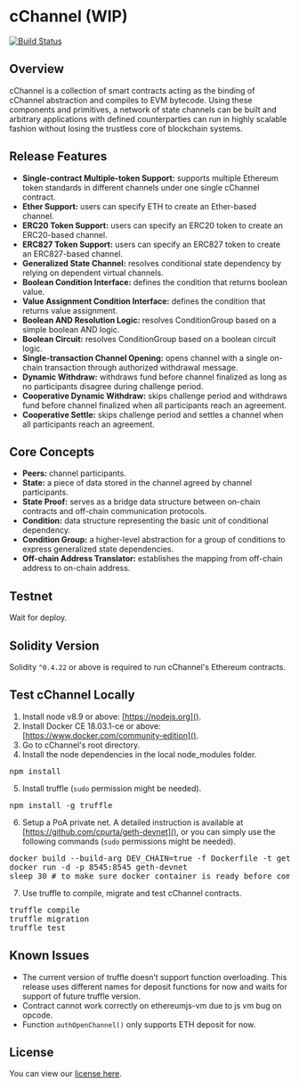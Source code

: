 # cChannel (WIP)

[![Build Status](https://travis-ci.com/celer-network/cChannel.svg?token=367o3XxBHVpEHCQyniUK&branch=master)](https://travis-ci.com/celer-network/cChannel)

## Overview
cChannel is a collection of smart contracts acting as the binding of cChannel abstraction and compiles to EVM bytecode. Using these components and primitives, a network of state channels can be built and arbitrary applications with defined counterparties can run in highly scalable fashion without losing the trustless core of blockchain systems.

## Release Features
* **Single-contract Multiple-token Support:** supports multiple Ethereum token standards in different channels under one single cChannel contract.
* **Ether Support:** users can specify ETH to create an Ether-based channel.
* **ERC20 Token Support:** users can specify an ERC20 token to create an ERC20-based channel.
* **ERC827 Token Support:** users can specify an ERC827 token to create an ERC827-based channel.
* **Generalized State Channel:** resolves conditional state dependency by relying on dependent virtual channels.
* **Boolean Condition Interface:** defines the condition that returns boolean value.
* **Value Assignment Condition Interface:** defines the condition that returns value assignment.
* **Boolean AND Resolution Logic:** resolves ConditionGroup based on a simple boolean AND logic.
* **Boolean Circuit:** resolves ConditionGroup based on a boolean circuit logic.
* **Single-transaction Channel Opening:** opens channel with a single on-chain transaction through authorized withdrawal message.
* **Dynamic Withdraw:** withdraws fund before channel finalized as long as no participants disagree during challenge period.
* **Cooperative Dynamic Withdraw:** skips challenge period and withdraws fund before channel finalized when all participants reach an agreement.
* **Cooperative Settle:** skips challenge period and settles a channel when all participants reach an agreement.

## Core Concepts
* **Peers:** channel participants.
* **State:** a piece of data stored in the channel agreed by channel participants.
* **State Proof:** serves as a bridge data structure between on-chain contracts and off-chain communication protocols.
* **Condition:** data structure representing the basic unit of conditional dependency.
* **Condition Group:** a higher-level abstraction for a group of conditions to express generalized state dependencies.
* **Off-chain Address Translator:** establishes the mapping from off-chain address to on-chain address.

## Testnet
Wait for deploy.

## Solidity Version
Solidity `^0.4.22` or above is required to run cChannel's Ethereum contracts.

## Test cChannel Locally
1. Install node v8.9 or above: [https://nodejs.org]().
2. Install Docker CE 18.03.1-ce or above: [https://www.docker.com/community-edition]().
3. Go to cChannel's root directory. 
4. Install the node dependencies in the local node_modules folder. 
<pre>
npm install
</pre> 
5. Install truffle (`sudo` permission might be needed). 
<pre>
npm install -g truffle
</pre> 
6. Setup a PoA private net. A detailed instruction is available at [https://github.com/cpurta/geth-devnet](), or you can simply use the following commands (`sudo` permissions might be needed). 
<pre>
docker build --build-arg DEV_CHAIN=true -f Dockerfile -t geth-devnet https://github.com/cpurta/geth-devnet.git
docker run -d -p 8545:8545 geth-devnet
sleep 30 # to make sure docker container is ready before compiling
</pre>
7. Use truffle to compile, migrate and test cChannel contracts. 
<pre>
truffle compile
truffle migration
truffle test
</pre> 

## Known Issues
* The current version of truffle doesn’t support function overloading. This release uses different names for deposit functions for now and waits for support of future truffle version.
* Contract cannot work correctly on ethereumjs-vm due to js vm bug on opcode.
* Function `authOpenChannel()` only supports ETH deposit for now.

## License
You can view our [license here](https://github.com/celer-network/cChannel/blob/master/LICENSE).
